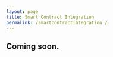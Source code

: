 ```yaml
---
layout: page
title: Smart Contract Integration 
permalink: /smartcontractintegration /
---
```


## Coming soon. 